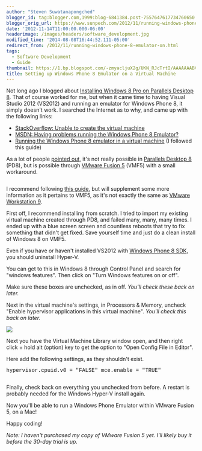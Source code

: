 ```yaml
---
author: "Steven Suwatanapongched"
blogger_id: tag:blogger.com,1999:blog-6841384.post-7557647617734760650
blogger_orig_url: https://www.sunpech.com/2012/11/running-windows-phone-8-emulator-on.html
date: '2012-11-14T11:00:00.000-06:00'
headerimage: /images/headers/software_development.jpg
modified_time: '2014-08-08T16:44:52.111-05:00'
redirect_from: /2012/11/running-windows-phone-8-emulator-on.html
tags:
  - Software Development
  - Guide
thumbnail: https://1.bp.blogspot.com/-zmyacljuX2g/UKN_RJcTrtI/AAAAAAABVvU/68s9SzlJNw0/s600/VMF5_WinPhone8.jpg
title: Setting up Windows Phone 8 Emulator on a Virtual Machine
---
```



Not long ago I blogged about <a href="/2012/11/installing-windows-8-pro-on-parallels-8">Installing Windows 8 Pro on Parallels Desktop 8</a>. That of course worked for me, but when it came time to having Visual Studio 2012 (VS2012) and running an emulator for Windows Phone 8, it simply doesn't work. I searched the Internet as to why, and came up with the following links:

<ul>
  <li><a href="https://stackoverflow.com/questions/13148828/unable-to-create-the-virtual-machine">StackOverflow: Unable to create the virtual machine</a></li>
  <li><a href="https://social.msdn.microsoft.com/Forums/en-US/wpdevelop/thread/860f4203-e3f7-410e-8bf5-2999224df312">MSDN: Having problems running the Windows Phone 8 Emulator?</a></li>
  <li><a href="https://blog.catenalogic.com/post/2012/10/31/Running-the-Windows-Phone-8-emulator-in-a-virtual-machine.aspx">Running the Windows Phone 8 emulator in a virtual machine</a> (I followed this guide)</li>
</ul>

As a lot of people <a href="https://forum.parallels.com/showthread.php?p=646448#post646448">pointed out</a>, it's not really possible in <a href="https://www.parallels.com/products/desktop/">Parallels Desktop 8</a> (PD8), but is possible through <a href="https://www.vmware.com/products/fusion/overview.html">VMware Fusion 5</a> (VMF5) with a small workaround.

<img   border="0" src="https://1.bp.blogspot.com/-zmyacljuX2g/UKN_RJcTrtI/AAAAAAABVvU/68s9SzlJNw0/s320/VMF5_WinPhone8.jpg" alt="" />

I recommend following <a href="https://blog.catenalogic.com/post/2012/10/31/Running-the-Windows-Phone-8-emulator-in-a-virtual-machine.aspx">this guide</a>, but will supplement some more information as it pertains to VMF5, as it's not exactly the same as <a href="https://www.vmware.com/products/workstation/overview.html">VMware Workstation 9</a>.

First off, I recommend installing from scratch. I tried to import my existing virtual machine created through PD8, and failed many, many, many times. I ended up with a blue screen screen and countless reboots that try to fix something that didn't get fixed. Save yourself time and just do a clean install of Windows 8 on VMF5.

Even if you have or haven't installed VS2012 with <a href="https://dev.windowsphone.com/en-us/downloadsdk">Windows Phone 8 SDK</a>, you should uninstall Hyper-V.

You can get to this in Windows 8 through Control Panel and search for "windows features". Then click on "Turn Windows features on or off".
<img   border="0" src="https://1.bp.blogspot.com/-C7zU-pHW7Jw/UKN37F-5vDI/AAAAAAABVuw/nzMZOJBcOdo/s600/WindowsFeaturesOnOff.jpg" alt="" />

Make sure these boxes are unchecked, as in off. <i>You'll check these back on later.</i>
<img   border="0" src="https://3.bp.blogspot.com/-XR-8QkUXTbc/UKN36ddCFpI/AAAAAAABVuo/9tFQJ48tGHI/s600/WindowsFeatureHyperV.jpg" alt="" />

Next in the virtual machine's settings, in Processors &amp; Memory, uncheck "Enable hypervisor applications in this virtual machine". <i>You'll check this back on later.</i>
<img   border="0" src="https://1.bp.blogspot.com/-sCtRF5kTCfY/UKN5_Jt_bbI/AAAAAAABVvI/i90-4JqzU30/s600/VMF5_Settings_ProcMemory.jpg" alt="" />

<img   border="0" src="https://1.bp.blogspot.com/-cyYSt7ZXA5U/UKN35aaDeNI/AAAAAAABVuY/o4hbXsnSDvc/s600/Enable_HypervisorApps.jpeg" />

Next you have the Virtual Machine Library window open, and then right click + hold alt (option) key to get the option to "Open Config File in Editor".
<img   border="0" src="https://3.bp.blogspot.com/-pQzTbbDdYys/UKN3592LDpI/AAAAAAABVug/YITcCVyxs_w/s600/VirtualMachineLibrary_screenshot.jpg" alt="" />

Here add the following settings, as they shouldn't exist.

<span style="font-family: Courier New, Courier, monospace;">hypervisor.cpuid.v0 = "FALSE" </span>
<span style="font-family: Courier New, Courier, monospace;">mce.enable = "TRUE"</span>

<img   border="0" src="https://4.bp.blogspot.com/-AHePf3IN7os/UKN45Tx3lZI/AAAAAAABVvA/ywwBSwzJpYk/s600/EditVMXFile.jpg" alt="" />

Finally, check back on everything you unchecked from before. A restart is probably needed for the Windows Hyper-V install again.

Now you'll be able to run a Windows Phone Emulator within VMware Fusion 5, on a Mac!
<img   border="0" src="https://1.bp.blogspot.com/-gieJA_9CfPE/UKN38Cjws5I/AAAAAAABVu4/TIrgwj5uh3c/s600/WindowsPhoneEmulator.jpg" alt="" />

Happy coding!

<i>Note: I haven't purchased my copy of VMware Fusion 5 yet. I'll likely buy it before the 30-day trial is up.</i>